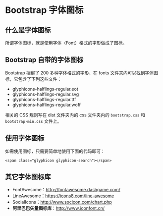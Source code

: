 # Bootstrap 字体图标

## 什么是字体图标

所谓字体图标，就是使用字体（Font）格式的字形做成了图标。

## Bootstrap 自带的字体图标

Bootstrap 捆绑了 200 多种字体格式的字形，在 fonts 文件夹内可以找到字体图标，它包含了下列这些文件：

- glyphicons-halflings-regular.eot
- glyphicons-halflings-regular.svg
- glyphicons-halflings-regular.ttf
- glyphicons-halflings-regular.woff

相关的 CSS 规则写在 dist 文件夹内的 css 文件夹内的 `bootstrap.css` 和 `bootstrap-min.css` 文件上。

## 使用字体图标

如需使用图标，只需要简单地使用下面的代码即可：

```
<span class="glyphicon glyphicon-search"></span>
```

## 其它字体图标库

- FontAwesome：http://fontawesome.dashgame.com/
- LineAwesome：https://icons8.com/line-awesome
- SocialIcons：http://www.socicon.com/chart.php
- **阿里巴巴矢量图标库**：http://www.iconfont.cn/
